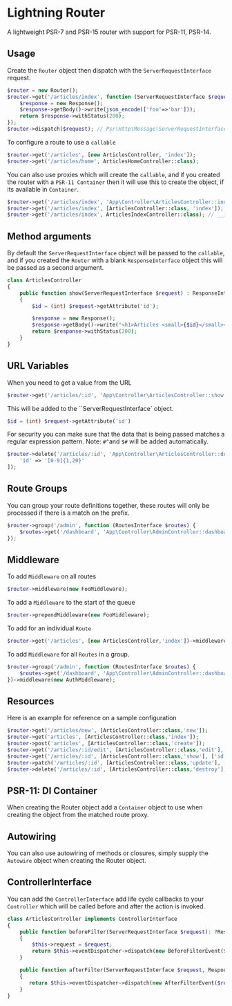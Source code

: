 # Lightning Router

A lightweight PSR-7 and PSR-15 router with support for PSR-11, PSR-14.

## Usage

Create the `Router` object then dispatch with the `ServerRequestInterface` request.

```php
$router = new Router();
$router->get('/articles/index', function (ServerRequestInterface $request) {
    $response = new Response();
    $response->getBody()->write(json_encode(['foo'=>'bar']));
    return $response->withStatus(200);
});
$router->dispatch($request); // Psr\Http\Message\ServerRequestInterface
```

To configure a route to use a `callable`

```php
$router->get('/articles', [new ArticlesController, 'index']);
$router->get('/articles/home', ArticlesHomeController::class);
```

You can also use proxies which will create the `callable`, and if you created the router with a `PSR-11 Container` then it will use this to create the object, if its available in `Container`.

```php
$router->get('/articles/index', 'App\Controller\ArticlesController::index');
$router->get('/articles/index', [ArticlesController::class, 'index']);
$router->get('/articles/index', ArticlesIndexController::class); // __invoke method
```

## Method arguments

By default the `ServerRequestInterface` object will be passed to the `callable`, and if you created the `Router` with a blank `ResponseInterface` object this will be passed as a second argument.

```php
class ArticlesController
{
    public function show(ServerRequestInterface $request) : ResponseInterface
    {
        $id = (int) $request->getAttribute('id');

        $response = new Response();
        $response->getBody()->write("<h1>Articles <small>{$id}</small></h1>");
        return $response->withStatus(200);
    }
}
```

## URL Variables

When you need to get a value from the URL

```php
$router->get('/articles/:id', 'App\Controller\ArticlesController::show');
```

This will be added to the ``ServerRequestInterface` object.

```php
$id = (int) $request->getAttribute('id')
```

For security you can make sure that the data that is being passed matches a regular expression pattern. Note: `#^`and `$#` will be added automatically.

```php
$router->delete('/articles/:id', 'App\Controller\ArticlesController::delete',[
    'id' => '[0-9]{1,20}'
]);
```

## Route Groups

You can group your route definitions together, these routes will only be processed if there is a match on the prefix.

```php
$router->group('/admin', function (RoutesInterface $routes) {
    $routes->get('/dashboard', 'App\Controller\AdminController::dashboard'); // GET /admin/dashboard
});
```

## Middleware

To add `Middleware` on all routes

```php
$router->middleware(new FooMiddleware);
```

To add a `Middleware` to the start of the queue

```php
$router->prependMiddleware(new FooMiddleware);
```

To add for an individual `Route`

```php
$router->get('/articles', [new ArticlesController,'index'])->middleware(new AuthMiddleware);
```

To add `Middleware` for all `Routes` in a group.

```php
$router->group('/admin', function (RoutesInterface $routes) {
    $routes->get('/dashboard', 'App\Controller\AdminController::dashboard'); // GET /admin/dashboard
})->middleware(new AuthMiddleware);
```

## Resources

Here is an example for reference on a sample configuration

```php
$router->get('/articles/new', [ArticlesController::class,'new']);
$router->get('articles', [ArticlesController::class,'index']);
$router->post('articles', [ArticlesController::class,'create']);
$router->get('/articles/:id/edit', [ArticlesController::class,'edit'], ['id' => '[0-9]+']);
$router->get('/articles/:id', [ArticlesController::class,'show'], ['id' => '[0-9]+']);
$router->patch('/articles/:id', [ArticlesController::class,'update'], ['id' => '[0-9]+']);
$router->delete('/articles/:id', [ArticlesController::class,'destroy'], ['id' => '[0-9]+']);
```

## PSR-11: DI Container

When creating the Router object add a `Container` object to use when creating the object from the matched route proxy.

## Autowiring

You can also use autowiring of methods or closures, simply supply the `Autowire` object when creating the Router object.


## ControllerInterface

You can add the `ControllerInterface` add life cycle callbacks to your `Controller` which will be called before and after the action is invoked.

```php
class ArticlesController implements ControllerInterface
{
    public function beforeFilter(ServerRequestInterface $request): ?ResponseInterface
    {
        $this->request = $request;
        return $this->eventDispatcher->dispatch(new BeforeFilterEvent($request))->getResponse();
    }

    public function afterFilter(ServerRequestInterface $request, ResponseInterface $response): ResponseInterface
    {
       return $this->eventDispatcher->dispatch(new AfterFilterEvent($request, $response))->getResponse();
    }
}
```